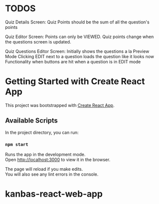 # TODOS
Quiz Details Screen:
Quiz Points should be the sum of all the question's points

Quiz Editor Screen:
Points can only be VIEWED. Quiz points change when the questions screen is updated.

Quiz Questions Editor Screen:
Initially shows the questions a la Preview Mode
Clicking EDIT next to a question loads the question like it looks now
Functionality when buttons are hit when a question is in EDIT mode

# Getting Started with Create React App

This project was bootstrapped with [Create React App](https://github.com/facebook/create-react-app).

## Available Scripts

In the project directory, you can run:

### `npm start`

Runs the app in the development mode.\
Open [http://localhost:3000](http://localhost:3000) to view it in the browser.

The page will reload if you make edits.\
You will also see any lint errors in the console.

# kanbas-react-web-app
